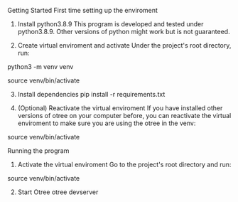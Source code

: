 Getting Started
First time setting up the enviroment
1. Install python3.8.9
This program is developed and tested under python3.8.9. Other versions of python might work but is not guaranteed.

2. Create virtual enviroment and activate
Under the project's root directory, run:

python3 -m venv venv

source venv/bin/activate

3. Install dependencies
pip install -r requirements.txt

4. (Optional) Reactivate the virtual enviroment
If you have installed other versions of otree on your computer before, you can reactivate the virtual enviroment to make sure you are using the otree in the venv:

source venv/bin/activate

Running the program
1. Activate the virtual enviroment
Go to the project's root directory and run:

source venv/bin/activate

2. Start Otree
otree devserver